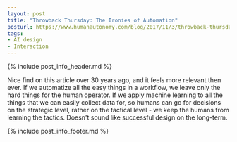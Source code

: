 ```yaml
---
layout: post
title: "Throwback Thursday: The Ironies of Automation"
posturl: https://www.humanautonomy.com/blog/2017/11/3/throwback-thursday-ironies
tags:
- AI design
- Interaction
---
```


{% include post_info_header.md %}

Nice find on this article over 30 years ago, and it feels more relevant then ever. If we automatize all the easy things in a workflow, we leave only the hard things for the human operator. If we apply machine learning to all the things that we can easily collect data for, so humans can go for decisions on the strategic level, rather on the tactical level - we keep the humans from learning the tactics. Doesn't sound like successful design on the long-term.

<!--more-->{% include post_info_footer.md %}
